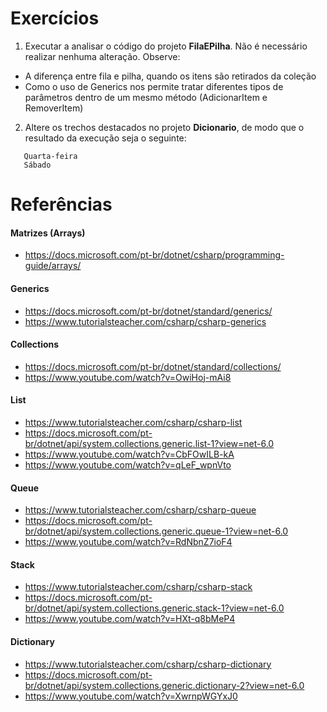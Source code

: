 # Exercícios

1) Executar a analisar o código do projeto **FilaEPilha**. Não é necessário realizar nenhuma alteração.
Observe:
- A diferença entre fila e pilha, quando os itens são retirados da coleção 
- Como o uso de Generics nos permite tratar diferentes tipos de parâmetros dentro de um mesmo método (AdicionarItem<T> e RemoverItem<T>)

2) Altere os trechos destacados no projeto **Dicionario**, de modo que o resultado da execução seja o seguinte:
```
   Quarta-feira
   Sábado
```

# Referências

#### Matrizes (Arrays)
- https://docs.microsoft.com/pt-br/dotnet/csharp/programming-guide/arrays/

#### Generics
- https://docs.microsoft.com/pt-br/dotnet/standard/generics/
- https://www.tutorialsteacher.com/csharp/csharp-generics

#### Collections
- https://docs.microsoft.com/pt-br/dotnet/standard/collections/
- https://www.youtube.com/watch?v=OwiHoj-mAi8

#### List
- https://www.tutorialsteacher.com/csharp/csharp-list
- https://docs.microsoft.com/pt-br/dotnet/api/system.collections.generic.list-1?view=net-6.0
- https://www.youtube.com/watch?v=CbFOwILB-kA
- https://www.youtube.com/watch?v=qLeF_wpnVto

#### Queue
- https://www.tutorialsteacher.com/csharp/csharp-queue
- https://docs.microsoft.com/pt-br/dotnet/api/system.collections.generic.queue-1?view=net-6.0
- https://www.youtube.com/watch?v=RdNbnZ7ioF4

#### Stack
- https://www.tutorialsteacher.com/csharp/csharp-stack
- https://docs.microsoft.com/pt-br/dotnet/api/system.collections.generic.stack-1?view=net-6.0
- https://www.youtube.com/watch?v=HXt-q8bMeP4

#### Dictionary
- https://www.tutorialsteacher.com/csharp/csharp-dictionary
- https://docs.microsoft.com/pt-br/dotnet/api/system.collections.generic.dictionary-2?view=net-6.0
- https://www.youtube.com/watch?v=XwrnpWGYxJ0